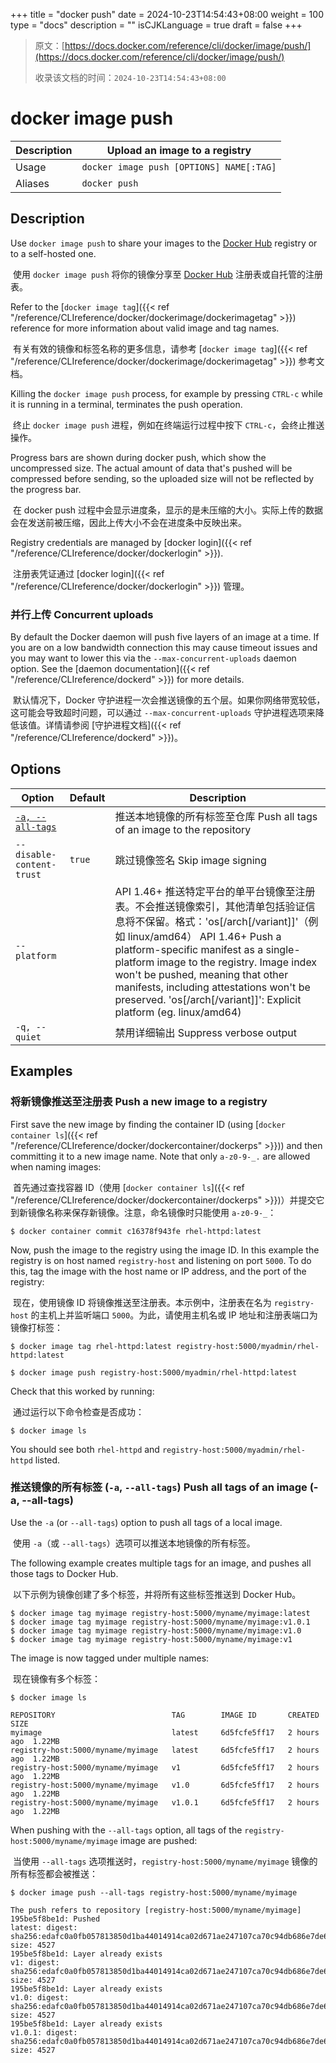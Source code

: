 +++
title = "docker push"
date = 2024-10-23T14:54:43+08:00
weight = 100
type = "docs"
description = ""
isCJKLanguage = true
draft = false
+++

> 原文：[https://docs.docker.com/reference/cli/docker/image/push/](https://docs.docker.com/reference/cli/docker/image/push/)
>
> 收录该文档的时间：`2024-10-23T14:54:43+08:00`

# docker image push

| Description | Upload an image to a registry            |
| :---------- | ---------------------------------------- |
| Usage       | `docker image push [OPTIONS] NAME[:TAG]` |
| Aliases     | `docker push`                            |

## Description

Use `docker image push` to share your images to the [Docker Hub](https://hub.docker.com/) registry or to a self-hosted one.

​	使用 `docker image push` 将你的镜像分享至 [Docker Hub](https://hub.docker.com/) 注册表或自托管的注册表。

Refer to the [`docker image tag`]({{< ref "/reference/CLIreference/docker/dockerimage/dockerimagetag" >}}) reference for more information about valid image and tag names.

​	有关有效的镜像和标签名称的更多信息，请参考 [`docker image tag`]({{< ref "/reference/CLIreference/docker/dockerimage/dockerimagetag" >}}) 参考文档。

Killing the `docker image push` process, for example by pressing `CTRL-c` while it is running in a terminal, terminates the push operation.

​	终止 `docker image push` 进程，例如在终端运行过程中按下 `CTRL-c`，会终止推送操作。

Progress bars are shown during docker push, which show the uncompressed size. The actual amount of data that's pushed will be compressed before sending, so the uploaded size will not be reflected by the progress bar.

​	在 docker push 过程中会显示进度条，显示的是未压缩的大小。实际上传的数据会在发送前被压缩，因此上传大小不会在进度条中反映出来。

Registry credentials are managed by [docker login]({{< ref "/reference/CLIreference/docker/dockerlogin" >}}).

​	注册表凭证通过 [docker login]({{< ref "/reference/CLIreference/docker/dockerlogin" >}}) 管理。

### 并行上传 Concurrent uploads

By default the Docker daemon will push five layers of an image at a time. If you are on a low bandwidth connection this may cause timeout issues and you may want to lower this via the `--max-concurrent-uploads` daemon option. See the [daemon documentation]({{< ref "/reference/CLIreference/dockerd" >}}) for more details.

​	默认情况下，Docker 守护进程一次会推送镜像的五个层。如果你网络带宽较低，这可能会导致超时问题，可以通过 `--max-concurrent-uploads` 守护进程选项来降低该值。详情请参阅 [守护进程文档]({{< ref "/reference/CLIreference/dockerd" >}})。

## Options

| Option                                                       | Default | Description                                                  |
| ------------------------------------------------------------ | ------- | ------------------------------------------------------------ |
| [`-a, --all-tags`](https://docs.docker.com/reference/cli/docker/image/push/#all-tags) |         | 推送本地镜像的所有标签至仓库 Push all tags of an image to the repository |
| `--disable-content-trust`                                    | `true`  | 跳过镜像签名 Skip image signing                              |
| `--platform`                                                 |         | API 1.46+ 推送特定平台的单平台镜像至注册表。不会推送镜像索引，其他清单包括验证信息将不保留。格式：'os[/arch[/variant]]'（例如 linux/amd64） API 1.46+ Push a platform-specific manifest as a single-platform image to the registry. Image index won't be pushed, meaning that other manifests, including attestations won't be preserved. 'os[/arch[/variant]]': Explicit platform (eg. linux/amd64) |
| `-q, --quiet`                                                |         | 禁用详细输出 Suppress verbose output                         |

## Examples

### 将新镜像推送至注册表 Push a new image to a registry

First save the new image by finding the container ID (using [`docker container ls`]({{< ref "/reference/CLIreference/docker/dockercontainer/dockerps" >}})) and then committing it to a new image name. Note that only `a-z0-9-_.` are allowed when naming images:

​	首先通过查找容器 ID（使用 [`docker container ls`]({{< ref "/reference/CLIreference/docker/dockercontainer/dockerps" >}})）并提交它到新镜像名称来保存新镜像。注意，命名镜像时只能使用 `a-z0-9-_`：



```console
$ docker container commit c16378f943fe rhel-httpd:latest
```

Now, push the image to the registry using the image ID. In this example the registry is on host named `registry-host` and listening on port `5000`. To do this, tag the image with the host name or IP address, and the port of the registry:

​	现在，使用镜像 ID 将镜像推送至注册表。本示例中，注册表在名为 `registry-host` 的主机上并监听端口 `5000`。为此，请使用主机名或 IP 地址和注册表端口为镜像打标签：



```console
$ docker image tag rhel-httpd:latest registry-host:5000/myadmin/rhel-httpd:latest

$ docker image push registry-host:5000/myadmin/rhel-httpd:latest
```

Check that this worked by running:

​	通过运行以下命令检查是否成功：

```console
$ docker image ls
```

You should see both `rhel-httpd` and `registry-host:5000/myadmin/rhel-httpd` listed.

### 推送镜像的所有标签 (`-a`, `--all-tags`) Push all tags of an image (-a, --all-tags)

Use the `-a` (or `--all-tags`) option to push all tags of a local image.

​	使用 `-a`（或 `--all-tags`）选项可以推送本地镜像的所有标签。

The following example creates multiple tags for an image, and pushes all those tags to Docker Hub.

​	以下示例为镜像创建了多个标签，并将所有这些标签推送到 Docker Hub。



```console
$ docker image tag myimage registry-host:5000/myname/myimage:latest
$ docker image tag myimage registry-host:5000/myname/myimage:v1.0.1
$ docker image tag myimage registry-host:5000/myname/myimage:v1.0
$ docker image tag myimage registry-host:5000/myname/myimage:v1
```

The image is now tagged under multiple names:

​	现在镜像有多个标签：

```console
$ docker image ls

REPOSITORY                          TAG        IMAGE ID       CREATED      SIZE
myimage                             latest     6d5fcfe5ff17   2 hours ago  1.22MB
registry-host:5000/myname/myimage   latest     6d5fcfe5ff17   2 hours ago  1.22MB
registry-host:5000/myname/myimage   v1         6d5fcfe5ff17   2 hours ago  1.22MB
registry-host:5000/myname/myimage   v1.0       6d5fcfe5ff17   2 hours ago  1.22MB
registry-host:5000/myname/myimage   v1.0.1     6d5fcfe5ff17   2 hours ago  1.22MB
```

When pushing with the `--all-tags` option, all tags of the `registry-host:5000/myname/myimage` image are pushed:

​	当使用 `--all-tags` 选项推送时，`registry-host:5000/myname/myimage` 镜像的所有标签都会被推送：

```console
$ docker image push --all-tags registry-host:5000/myname/myimage

The push refers to repository [registry-host:5000/myname/myimage]
195be5f8be1d: Pushed
latest: digest: sha256:edafc0a0fb057813850d1ba44014914ca02d671ae247107ca70c94db686e7de6 size: 4527
195be5f8be1d: Layer already exists
v1: digest: sha256:edafc0a0fb057813850d1ba44014914ca02d671ae247107ca70c94db686e7de6 size: 4527
195be5f8be1d: Layer already exists
v1.0: digest: sha256:edafc0a0fb057813850d1ba44014914ca02d671ae247107ca70c94db686e7de6 size: 4527
195be5f8be1d: Layer already exists
v1.0.1: digest: sha256:edafc0a0fb057813850d1ba44014914ca02d671ae247107ca70c94db686e7de6 size: 4527
```
